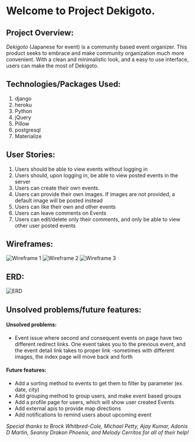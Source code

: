 

# Welcome to Project Dekigoto.


## Project Overview:
*Dekigoto* (Japanese for event) is a community based event organizer. This product seeks to embrace and make community organization much more convenient. With a clean and minimalistic look, and a easy to use interface, users can make the most of Dekigoto.


## Technologies/Packages Used:
1. django
2. heroku
3. Python
4. jQuery
5. Pillow
6. postgresql
7. Materialize


## User Stories:
1. Users should be able to view events without logging in
2. Users should, upon logging in, be able to view posted events in the server
3. Users can create their own events.
  1. Users can provide their own images. If images are not provided, a default image will be posted instead
4. Users can like their own and other events
5. Users can leave comments on Events
6. Users can edit/delete only their comments, and only be able to view other user posted events

## Wireframes:
![Wireframe 1]()
![Wireframe 2]()
![Wireframe 3]()
## ERD:
![ERD]()

## Unsolved problems/future features:

#### Unsolved problems:
- Event issue where second and consequent events on page have two different redirect links. One event takes you to the previous event, and the event detail link takes to proper link
-sometimes with different images, the index page will move back and forth

#### Future features:
- Add a sorting method to events to get them to filter by parameter (ex. date, city)
- Add grouping method to group users, and make event based groups
- Add a profile page for users, which will show user created Events
- Add external apis to provide map directions
- Add notifications to remind users about upcoming event

*Special thanks to Brock Whitbred-Cole, Michael Petty, Ajay Kumar, Adonis D Martin, Seanny Drakon Phoenix, and Melody Cerritos for all of their help!*
